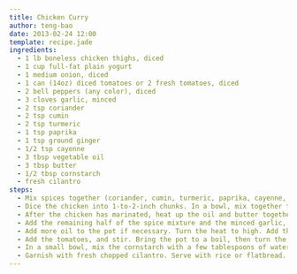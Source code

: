 ```yaml
---
title: Chicken Curry
author: teng-bao
date: 2013-02-24 12:00
template: recipe.jade
ingredients:
  - 1 lb boneless chicken thighs, diced
  - 1 cup full-fat plain yogurt
  - 1 medium onion, diced
  - 1 can (14oz) diced tomatoes or 2 fresh tomatoes, diced
  - 2 bell peppers (any color), diced
  - 3 cloves garlic, minced
  - 2 tsp coriander
  - 2 tsp cumin
  - 2 tsp turmeric
  - 1 tsp paprika
  - 1 tsp ground ginger
  - 1/2 tsp cayenne
  - 3 tbsp vegetable oil
  - 3 tbsp butter
  - 1/2 tbsp cornstarch
  - fresh cilantro
steps:
  - Mix spices together (coriander, cumin, turmeric, paprika, cayenne, ground ginger) and set aside.
  - Dice the chicken into 1-to-2-inch chunks. In a bowl, mix together the raw chicken, yogurt, 1 tsp salt, and half of the spice mixture. Let that sit in the fridge for 1 or 2 hours.
  - After the chicken has marinated, heat up the oil and butter together in a large pot. Add the onions and peppers, and saute for 5 minutes on medium-high heat, or until onions are translucent.
  - Add the remaining half of the spice mixture and the minced garlic, and cook it all together for another minute.
  - Add more oil to the pot if necessary. Turn the heat to high. Add the marinated chicken, including all of the marinade. Cook the chicken for about 5 minutes.
  - Add the tomatoes, and stir. Bring the pot to a boil, then turn the heat to low and simmer for 30 minutes, stirring occasionally.
  - In a small bowl, mix the cornstarch with a few tablespoons of water. Make sure all the cornstarch is dissolved in the water. Add this cornstarch mixture to the pot and stir. This thickens the sauce. Use more cornstarch if you'd like. Continue simmering for another few minutes.
  - Garnish with fresh chopped cilantro. Serve with rice or flatbread.
---
```


